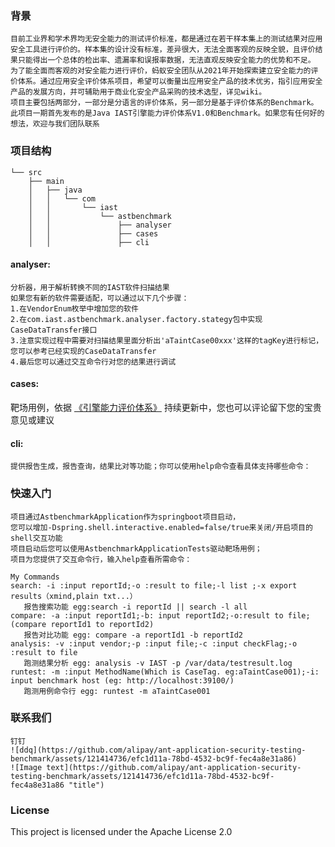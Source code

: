 ### 背景
    目前工业界和学术界均无安全能力的测试评价标准，都是通过在若干样本集上的测试结果对应用安全工具进行评价的。样本集的设计没有标准，差异很大，无法全面客观的反映全貌，且评价结果只能得出一个总体的检出率、遗漏率和误报率数据，无法直观反映安全能力的优势和不足。
    为了能全面而客观的对安全能力进行评价，蚂蚁安全团队从2021年开始探索建立安全能力的评价体系。通过应用安全评价体系项目，希望可以衡量出应用安全产品的技术优劣，指引应用安全产品的发展方向，并可辅助用于商业化安全产品采购的技术选型，详见wiki。
    项目主要包括两部分，一部分是分语言的评价体系，另一部分是基于评价体系的Benchmark。此项目一期首先发布的是Java IAST引擎能力评价体系V1.0和Benchmark。如果您有任何好的想法，欢迎与我们团队联系
### 项目结构
```
└── src
    ├── main
    │   ├── java
    │   │   └── com
    │   │       └── iast
    │   │           └── astbenchmark
    │   │               ├── analyser   
    │   │               ├── cases
    │   │               ├── cli      
```
#### analyser:
    分析器，用于解析转换不同的IAST软件扫描结果
    如果您有新的软件需要适配，可以通过以下几个步骤：
    1.在VendorEnum枚举中增加您的软件
    2.在com.iast.astbenchmark.analyser.factory.stategy包中实现CaseDataTransfer接口
    3.注意实现过程中需要对扫描结果里面分析出'aTaintCase00xxx'这样的tagKey进行标记，您可以参考已经实现的CaseDataTransfer
    4.最后您可以通过交互命令行对您的结果进行调试
#### cases:
靶场用例，依据
[《引擎能力评价体系》](https://github.com/alipay/ant-application-security-testing-benchmark/wiki/Java-IAST%E5%BC%95%E6%93%8E%E8%83%BD%E5%8A%9B%E8%AF%84%E4%BB%B7%E4%BD%93%E7%B3%BB) 
持续更新中，您也可以评论留下您的宝贵意见或建议
#### cli:
    提供报告生成，报告查询，结果比对等功能；你可以使用help命令查看具体支持哪些命令：

### 快速入门
    项目通过AstbenchmarkApplication作为springboot项目启动，
    您可以增加-Dspring.shell.interactive.enabled=false/true来关闭/开启项目的shell交互功能
    项目启动后您可以使用AstbenchmarkApplicationTests驱动靶场用例；
    项目为您提供了交互命令行，输入help查看所需命令：
```
My Commands
search: -i :input reportId;-o :result to file;-l list ;-x export results（xmind,plain txt...）
   报告搜索功能 egg:search -i reportId || search -l all
compare: -a :input reportId1;-b: input reportId2;-o:result to file;  (compare reportId1 to reportId2)
   报告对比功能 egg: compare -a reportId1 -b reportId2
analysis: -v :input vendor;-p :input file;-c :input checkFlag;-o :result to file
   跑测结果分析 egg: analysis -v IAST -p /var/data/testresult.log 
runtest: -m :input MethodName(Which is CaseTag. eg:aTaintCase001);-i: input benchmark host (eg: http://localhost:39100/)
   跑测用例命令行 egg: runtest -m aTaintCase001
```
### 联系我们
    钉钉
    ![ddq](https://github.com/alipay/ant-application-security-testing-benchmark/assets/121414736/efc1d11a-78bd-4532-bc9f-fec4a8e31a86)
    ![Image text](https://github.com/alipay/ant-application-security-testing-benchmark/assets/121414736/efc1d11a-78bd-4532-bc9f-fec4a8e31a86 "title")

### License
This project is licensed under the Apache License 2.0
